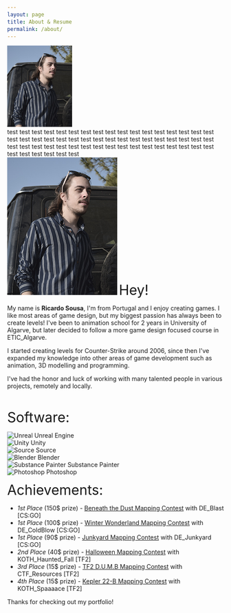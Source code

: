 ```yaml
---
layout: page
title: About & Resume
permalink: /about/
---
```

<div class="row">
  <div class="column">
    <img src="/images/portrait_final.jpg" alt="Me" style="width:30%">
  </div>
  <div class="column">
    test test test test test test test test test test test test test test test test test test test test test test test test test test test test test test test test test test test test test test test test test test test test test test test test test test test test test test test test test 
  </div>
</div>


<img src="/images/portrait_final.jpg" alt="Me">
<font size="6">Hey!</font> <p>My name is <b>Ricardo Sousa</b>, I'm from Portugal and I enjoy creating games. I like most areas of game design, but my biggest passion has always been to create levels! I've been to animation school for 2 years in University of Algarve, but later decided to follow a more game design focused course in ETIC_Algarve.</p>
<p>I started creating levels for Counter-Strike around 2006, since then I've expanded my knowledge into other areas of game development such as animation, 3D modelling and programming.</p>
<p>I've had the honor and luck of working with many talented people in various projects, remotely and locally.</p>
<br>

<font size="6">Software:</font>

<div class="row">
  <div class="column">
    <img src="{{ site.url }}/images/software/unreal.png" alt="Unreal"> Unreal Engine
  </div>
  <div class="column">
    <img src="{{ site.url }}/images/software/unity.png" alt="Unity"> Unity
  </div>
  <div class="column">
    <img src="{{ site.url }}/images/software/source.png" alt="Source"> Source
  </div>
  <div class="column">
    <img src="{{ site.url }}/images/software/blender.png" alt="Blender"> Blender
  </div>
  <div class="column">
    <img src="{{ site.url }}/images/software/substance_painter.png" alt="Substance Painter"> Substance Painter
  </div>
  <div class="column">
    <img src="{{ site.url }}/images/software/photoshop.png" alt="Photoshop"> Photoshop</div>
  </div>
</div>
  
<font size="6">Achievements:</font>

- _1st Place_ (150$ prize) - <a href="http://gamebanana.com/contests/winners/69">Beneath the Dust Mapping Contest</a> with DE_Blast [CS:GO]
- _1st Place_ (100$ prize) - <a href="http://gamebanana.com/contests/winners/31">Winter Wonderland Mapping Contest</a> with DE_ColdBlow [CS:GO]
- _1st Place_ (90$ prize) - <a href="http://gamebanana.com/contests/winners/23">Junkyard Mapping Contest</a> with DE_Junkyard [CS:GO]
- _2nd Place_ (40$ prize) - <a href="http://gamebanana.com/contests/winners/8">Halloween Mapping Contest</a> with KOTH_Haunted_Fall [TF2]
- _3rd Place_ (15$ prize) - <a href="http://gamebanana.com/contests/winners/4">TF2 D.U.M.B Mapping Contest</a> with CTF_Resources [TF2]
- _4th Place_ (15$ prize) - <a href="http://gamebanana.com/contests/winners/16">Kepler 22-B Mapping Contest</a> with KOTH_Spaaaace [TF2]


Thanks for checking out my portfolio!
